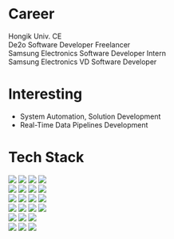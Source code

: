 
# Career
Hongik Univ. CE   
De2o Software Developer Freelancer  
Samsung Electronics Software Developer Intern                                                                                             
Samsung Electronics VD Software Developer

# Interesting  
- System Automation, Solution Development  
- Real-Time Data Pipelines Development

# Tech Stack
<div>
<img src="https://img.shields.io/badge/c++-00599C?style=for-the-badge&logo=cplusplus&logoColor=white">
<img src="https://img.shields.io/badge/python-3776AB?style=for-the-badge&logo=python&logoColor=white">
<img src="https://img.shields.io/badge/Java-1E8CBE?style=for-the-badge&logo=java&logoColor=white">  
<img src="https://img.shields.io/badge/csharp-512BD4?style=for-the-badge&logo=csharp&logoColor=white">  
</div>
<div>
<img src="https://img.shields.io/badge/html-E34F26?style=for-the-badge&logo=html5&logoColor=white">
<img src="https://img.shields.io/badge/css-1572B6?style=for-the-badge&logo=css3&logoColor=white">  
<img src="https://img.shields.io/badge/jquery-0769AD?style=for-the-badge&logo=jquery&logoColor=white">  
<img src="https://img.shields.io/badge/javascript-F7DF1E?style=for-the-badge&logo=javascript&logoColor=white">
</div>
<div>
<img src="https://img.shields.io/badge/spring-6DB33F?style=for-the-badge&logo=spring&logoColor=white"> 
<img src="https://img.shields.io/badge/springboot-6DB33F?style=for-the-badge&logo=springboot&logoColor=white">
<img src="https://img.shields.io/badge/flask-000000?style=for-the-badge&logo=flask&logoColor=white">
<img src="https://img.shields.io/badge/.net-512BD4?style=for-the-badge&logo=dotnet&logoColor=white">
</div>
<div>
<img src="https://img.shields.io/badge/apache kafka-231F20?style=for-the-badge&logo=apachekafka&logoColor=white"> 
<img src="https://img.shields.io/badge/apache flink-E6526F?style=for-the-badge&logo=apacheflink&logoColor=white">
<img src="https://img.shields.io/badge/elastic search-005571?style=for-the-badge&logo=elasticsearch&logoColor=white">
<img src="https://img.shields.io/badge/kibana-005571?style=for-the-badge&logo=apacheflink&logoColor=white">
</div>
<div>
<img src="https://img.shields.io/badge/mysql-4479A1?style=for-the-badge&logo=mysql&logoColor=white"> 
<img src="https://img.shields.io/badge/redis-FF4438?style=for-the-badge&logo=redis&logoColor=white"> 
<img src="https://img.shields.io/badge/mongodb-47A248?style=for-the-badge&logo=mongodb&logoColor=white"> 
</div>
<div>
<img src="https://img.shields.io/badge/selenium-43B02A?style=for-the-badge&logo=selenium&logoColor=white"> 
<img src="https://img.shields.io/badge/debezium-A81D33?style=for-the-badge&logo=debezium&logoColor=white">
<img src="https://img.shields.io/badge/huggingface-FFD21E?style=for-the-badge&logo=huggingface&logoColor=white">
</div>
